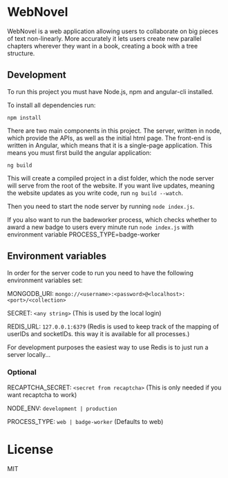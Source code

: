 # WebNovel

WebNovel is a web application allowing users to collaborate on big pieces of text non-linearly. More accurately 
it lets users create new parallel chapters wherever they want in a book, creating a book with a tree structure.

## Development

To run this project you must have Node.js, npm and angular-cli installed.

To install all dependencies run:

`npm install`

There are two main components in this project. The server, written in node, which provide the APIs, as well as the initial html page.
The front-end is written in Angular, which means that it is a single-page application. This means you must first build the angular application:

`ng build`

This will create a compiled project in a dist folder, which the node server will serve from the root of the website.
If you want live updates, meaning the website updates as you write code, run `ng build --watch`.

Then you need to start the node server by running `node index.js`.

If you also want to run the badeworker process, which checks whether to award a new badge to users every minute run 
`node index.js` with environment variable PROCESS_TYPE=badge-worker

## Environment variables
In order for the server code to run you need to have the following environment variables set:

MONGODB_URI: `mongo://<username>:<password>@<localhost>:<port>/<collection>`

SECRET: `<any string>` (This is used by the local login)

REDIS_URL: `127.0.0.1:6379` (Redis is used to keep track of the mapping of userIDs and socketIDs.
this way it is available for all processes.)

For development purposes the easiest way to use Redis is to just run a server locally...

### Optional
RECAPTCHA_SECRET: `<secret from recaptcha>` (This is only needed if you want recaptcha to work)

NODE_ENV: `development | production`

PROCESS_TYPE: `web | badge-worker` (Defaults to web) 

# License
MIT

